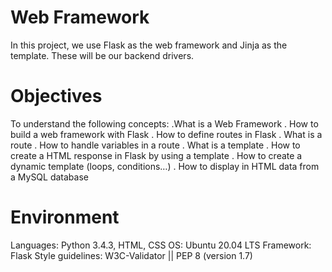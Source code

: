 Web Framework
==============

In this project, we use Flask as the web framework and Jinja as the template.
These will be our backend drivers.

Objectives
===========

To understand the following concepts:
    .What is a Web Framework
    . How to build a web framework with Flask
    . How to define routes in Flask
    . What is a route
    . How to handle variables in a route
    . What is a template
    . How to create a HTML response in Flask by using a template
    . How to create a dynamic template (loops, conditions…)
    . How to display in HTML data from a MySQL database

Environment
============

Languages: Python 3.4.3, HTML, CSS
OS: Ubuntu 20.04 LTS
Framework: Flask
Style guidelines: W3C-Validator || PEP 8 (version 1.7)

